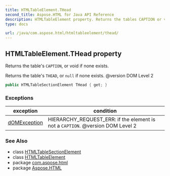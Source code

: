 ```yaml
---
title: HTMLTableElement.THead
second_title: Aspose.HTML for Java API Reference
description: HTMLTableElement property. Returns the tables CAPTION or void if none exists
type: docs

url: /java/com.aspose.html/htmltableelement/thead/
---
```

## HTMLTableElement.THead property

Returns the table's `CAPTION`, or void if none exists.

Returns the table's `THEAD`, or `null` if none exists. @version DOM Level 2

```java
public HTMLTableSectionElement THead { get; }
```

### Exceptions

| exception | condition |
| --- | --- |
| [dOMException](../../../com.aspose.html.dom/domexception/) | HIERARCHY_REQUEST_ERR: if the element is not a `CAPTION`. @version DOM Level 2 |

### See Also

* class [HTMLTableSectionElement](../../htmltablesectionelement/)
* class [HTMLTableElement](../)
* package [com.aspose.html](../../../com.aspose.html/)
* package [Aspose.HTML](../../../)
